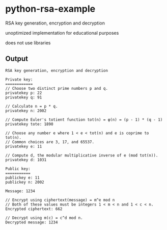 # python-rsa-example

RSA key generation, encryption and decryption

unoptimized implementation for educational purposes

does not use libraries

## Output

```
RSA key generation, encryption and decryption

Private key:
============
// Choose two distinct prime numbers p and q.
privatekey p: 22
privatekey q: 91

// Calculate n = p * q.
privatekey n: 2002

// Compute Euler's totient function tot(n) = φ(n) = (p - 1) * (q - 1)
privatekey tote: 1890

// Choose any number e where 1 < e < tot(n) and e is coprime to tot(n).
// Common choices are 3, 17, and 65537.
privatekey e: 11

// Compute d, the modular multiplicative inverse of e (mod tot(n)).
privatekey d: 1031

Public key:
===========
publickey e: 11
publickey n: 2002

Message: 1234

// Encrypt using ciphertext(message) = m^e mod n
// Both of these values must be integers 1 < m < n and 1 < c < n.
Encrypted ciphertext: 662

// Decrypt using m(c) = c^d mod n.
Decrypted message: 1234
```
